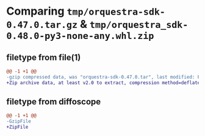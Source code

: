 # Comparing `tmp/orquestra-sdk-0.47.0.tar.gz` & `tmp/orquestra_sdk-0.48.0-py3-none-any.whl.zip`

## filetype from file(1)

```diff
@@ -1 +1 @@
-gzip compressed data, was "orquestra-sdk-0.47.0.tar", last modified: Fri Apr 28 13:27:42 2023, max compression
+Zip archive data, at least v2.0 to extract, compression method=deflate
```

## filetype from diffoscope

```diff
@@ -1 +1 @@
-GzipFile
+ZipFile
```

